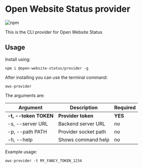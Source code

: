 # Open Website Status provider
![npm](https://img.shields.io/npm/v/@open-website-status/provider)

This is the CLI provider for Open Website Status

## Usage

Install using:
```shell script
npm i @open-website-status/provider -g
```

After installing you can use the terminal command:
```shell script
ows-provider
```
The arguments are:

| Argument             | Description          | Required |
|----------------------|----------------------|----------|
|**-t, --token TOKEN** | **Provider token**   | **YES**  |
| -s, --server URL     | Backend server URL   | no       |
| -p, --path PATH      | Provider socket path | no       |
| -h, --help           | Shows command help   | no       |

Example usage:
```shell script
ows-provider -t MY_FANCY_TOKEN_1234
```
